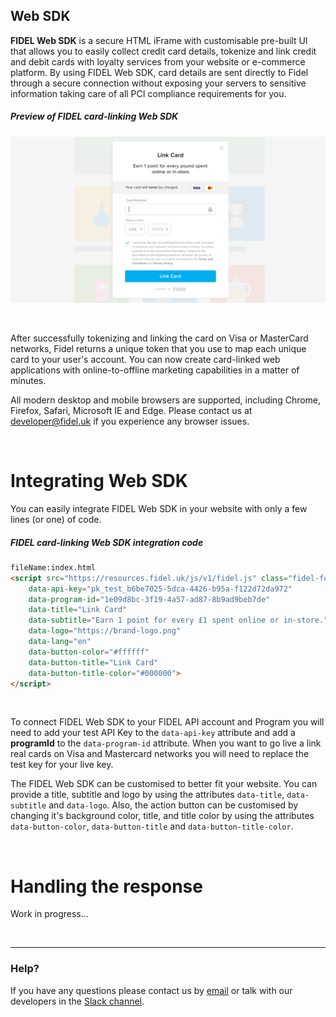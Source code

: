 ## Web SDK
**FIDEL Web SDK** is a secure HTML iFrame with customisable pre-built UI that allows you to easily collect credit card details, tokenize and link credit and debit cards with loyalty services from your website or e-commerce platform. By using FIDEL Web SDK, card details are sent directly to Fidel through a secure connection without exposing your servers to sensitive information taking care of all PCI compliance requirements for you.

<h5>Preview of FIDEL card-linking Web SDK</h5>

![Web form](/assets/images/web-form.png "Web form")

<br/>

After successfully tokenizing and linking the card on Visa or MasterCard networks, Fidel returns a unique token that you use to map each unique card to your user's account. You can now create card-linked web applications with online-to-offline marketing capabilities in a matter of minutes.

All modern desktop and mobile browsers are supported, including Chrome, Firefox, Safari, Microsoft IE and Edge. Please contact us at [developer@fidel.uk](mailto:developer@fidel.uk) if you experience any browser issues.

<br/>

# Integrating Web SDK
You can easily integrate FIDEL Web SDK in your website with only a few lines (or one) of code.

<h5>FIDEL card-linking Web SDK integration code</h5>

```html
fileName:index.html
<script src="https://resources.fidel.uk/js/v1/fidel.js" class="fidel-form"
    data-api-key="pk_test_b6be7025-5dca-4426-b95a-f122d72da972"
    data-program-id="1e09d8bc-3f19-4a57-ad87-8b9ad9beb7de"
    data-title="Link Card"
    data-subtitle="Earn 1 point for every £1 spent online or in-store."
    data-logo="https://brand-logo.png"
    data-lang="en"
    data-button-color="#ffffff"
    data-button-title="Link Card"
    data-button-title-color="#000000">
</script>
```
<br/>



To connect FIDEL Web SDK to your FIDEL API account and Program you will need to add your test API Key to the `data-api-key` attribute and add a **programId** to the `data-program-id` attribute. When you want to go live a link real cards on Visa and Mastercard networks you will need to replace the test key for your live key.

The FIDEL Web SDK can be customised to better fit your website. You can provide a title, subtitle and logo by using the attributes `data-title`, `data-subtitle` and `data-logo`. Also, the action button can be customised by changing it's background color, title, and title color by using the attributes `data-button-color`, `data-button-title` and `data-button-title-color`.

<br/>

# Handling the response
Work in progress...


<br/>

___

### Help?
If you have any questions please contact us by [email](mailto:developer@fidel.uk) or talk with our developers in the [Slack channel](fidel.uk).

<br/>
